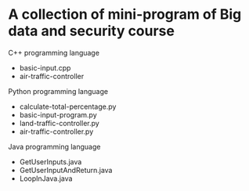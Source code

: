 # A collection of mini-program of Big data and security course

C++ programming language
 - basic-input.cpp
 - air-traffic-controller

Python programming language
 - calculate-total-percentage.py
 - basic-input-program.py
 - land-traffic-controller.py
 - air-traffic-controller.py

 Java programming language
 - GetUserInputs.java
 - GetUserInputAndReturn.java
 - LoopInJava.java